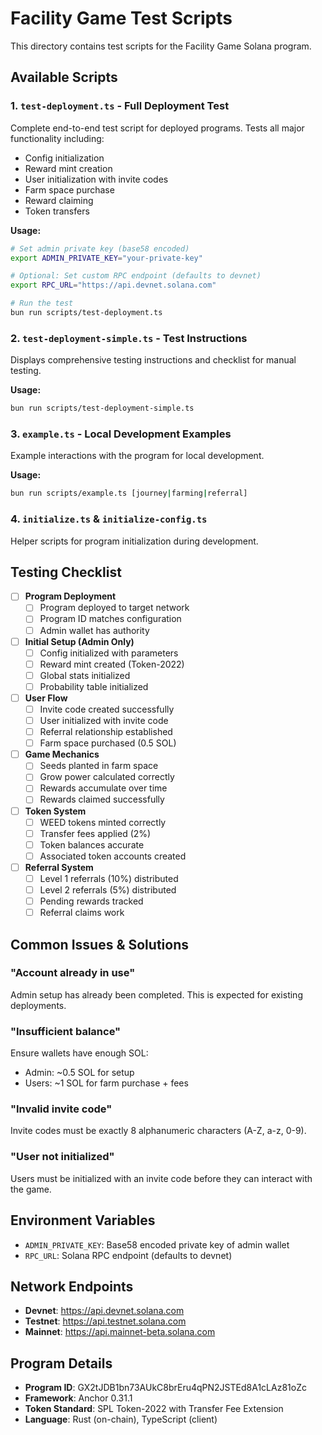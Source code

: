 # Facility Game Test Scripts

This directory contains test scripts for the Facility Game Solana program.

## Available Scripts

### 1. `test-deployment.ts` - Full Deployment Test
Complete end-to-end test script for deployed programs. Tests all major functionality including:
- Config initialization
- Reward mint creation
- User initialization with invite codes
- Farm space purchase
- Reward claiming
- Token transfers

**Usage:**
```bash
# Set admin private key (base58 encoded)
export ADMIN_PRIVATE_KEY="your-private-key"

# Optional: Set custom RPC endpoint (defaults to devnet)
export RPC_URL="https://api.devnet.solana.com"

# Run the test
bun run scripts/test-deployment.ts
```

### 2. `test-deployment-simple.ts` - Test Instructions
Displays comprehensive testing instructions and checklist for manual testing.

**Usage:**
```bash
bun run scripts/test-deployment-simple.ts
```

### 3. `example.ts` - Local Development Examples
Example interactions with the program for local development.

**Usage:**
```bash
bun run scripts/example.ts [journey|farming|referral]
```

### 4. `initialize.ts` & `initialize-config.ts`
Helper scripts for program initialization during development.

## Testing Checklist

- [ ] **Program Deployment**
  - [ ] Program deployed to target network
  - [ ] Program ID matches configuration
  - [ ] Admin wallet has authority

- [ ] **Initial Setup (Admin Only)**
  - [ ] Config initialized with parameters
  - [ ] Reward mint created (Token-2022)
  - [ ] Global stats initialized
  - [ ] Probability table initialized

- [ ] **User Flow**
  - [ ] Invite code created successfully
  - [ ] User initialized with invite code
  - [ ] Referral relationship established
  - [ ] Farm space purchased (0.5 SOL)

- [ ] **Game Mechanics**
  - [ ] Seeds planted in farm space
  - [ ] Grow power calculated correctly
  - [ ] Rewards accumulate over time
  - [ ] Rewards claimed successfully

- [ ] **Token System**
  - [ ] WEED tokens minted correctly
  - [ ] Transfer fees applied (2%)
  - [ ] Token balances accurate
  - [ ] Associated token accounts created

- [ ] **Referral System**
  - [ ] Level 1 referrals (10%) distributed
  - [ ] Level 2 referrals (5%) distributed
  - [ ] Pending rewards tracked
  - [ ] Referral claims work

## Common Issues & Solutions

### "Account already in use"
Admin setup has already been completed. This is expected for existing deployments.

### "Insufficient balance"
Ensure wallets have enough SOL:
- Admin: ~0.5 SOL for setup
- Users: ~1 SOL for farm purchase + fees

### "Invalid invite code"
Invite codes must be exactly 8 alphanumeric characters (A-Z, a-z, 0-9).

### "User not initialized"
Users must be initialized with an invite code before they can interact with the game.

## Environment Variables

- `ADMIN_PRIVATE_KEY`: Base58 encoded private key of admin wallet
- `RPC_URL`: Solana RPC endpoint (defaults to devnet)

## Network Endpoints

- **Devnet**: https://api.devnet.solana.com
- **Testnet**: https://api.testnet.solana.com
- **Mainnet**: https://api.mainnet-beta.solana.com

## Program Details

- **Program ID**: GX2tJDB1bn73AUkC8brEru4qPN2JSTEd8A1cLAz81oZc
- **Framework**: Anchor 0.31.1
- **Token Standard**: SPL Token-2022 with Transfer Fee Extension
- **Language**: Rust (on-chain), TypeScript (client)